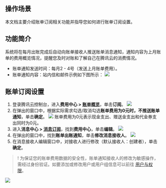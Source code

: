 ## 操作场景
本文档主要介绍账单订阅相关功能并指导您如何进行账单订阅设置。

## 功能简介
系统将在每月出账完成后自动向账单接收人推送账单消息通知，通知内容为上月账单的费用概览情况，提醒您及时对账和了解自己在腾讯云的消费情况。

- 账单通知发送时间：每月2 - 4号（发送上月账单费用）。
- 账单通知内容：站内信和邮件示例如下图所示：
![](https://main.qcloudimg.com/raw/16edad6045dbecbf4061e789d36586f6.png)


## 账单订阅设置

1. 登录腾讯云控制台，进入**费用中心 > [账单概览](https://console.cloud.tencent.com/expense/bill/overview)**，单击**订阅**。
![](https://qcloudimg.tencent-cloud.cn/raw/32b4e2a4f0c9c9452cd13cf4b7fad65e.png)
2. 在弹出的窗口中，根据实际需求勾选/取消勾选**账单费用为0元时，不推送账单通知**，单击**确定**。
![](https://qcloudimg.tencent-cloud.cn/raw/fd71ab88ac955c90fd6ee0451b425c27.png)
账单费用为0元表示现金支出、赠送金支出和代金券支出同时为0元。
3. 进入**消息中心 > [消息订阅](https://console.cloud.tencent.com/messageCenter/messageConfig)**，找到**费用中心**，单击**编辑**。
![](https://qcloudimg.tencent-cloud.cn/raw/0d2cd118b9e28fb06875e2b626ad5f5b.png)
4. 在弹出的窗口中，找到**账单出账通知**，单击**修改消息接收人**。
![](https://qcloudimg.tencent-cloud.cn/raw/e78ace008b4c9a4156553bbb563e3982.png)
5. 在消息接收人编辑窗口中，对接收人进行修改（默认接收人：创建者），单击**确定**。
>! 为保证您的账单费用数据的安全性，账单通知接收人的修改为敏感操作，需经过身份验证。如要添加或修改用户或用户组信息可以前往 [用户与权限](https://console.cloud.tencent.com/cam)。
>
![](https://main.qcloudimg.com/raw/7d2dfde3842fb5ebde016e38fbbaff5b.png)

